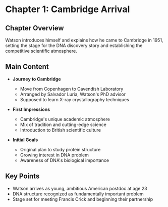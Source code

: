 # Chapter 1: Cambridge Arrival

## Chapter Overview
Watson introduces himself and explains how he came to Cambridge in 1951, setting the stage for the DNA discovery story and establishing the competitive scientific atmosphere.

## Main Content
- **Journey to Cambridge**
  - Move from Copenhagen to Cavendish Laboratory
  - Arranged by Salvador Luria, Watson's PhD advisor
  - Supposed to learn X-ray crystallography techniques

- **First Impressions**
  - Cambridge's unique academic atmosphere
  - Mix of tradition and cutting-edge science
  - Introduction to British scientific culture

- **Initial Goals**
  - Original plan to study protein structure
  - Growing interest in DNA problem
  - Awareness of DNA's biological importance

## Key Points
- Watson arrives as young, ambitious American postdoc at age 23
- DNA structure recognized as fundamentally important problem
- Stage set for meeting Francis Crick and beginning their partnership